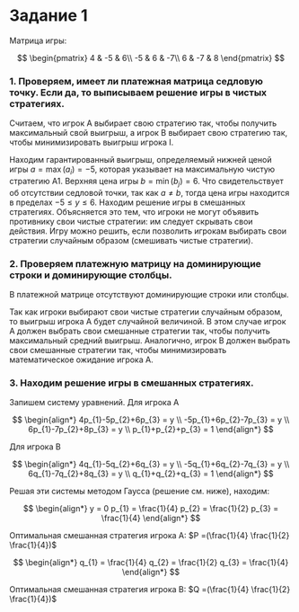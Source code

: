 # Задание 1
Матрица игры:

$$
\begin{pmatrix}
4 & -5 & 6\\
-5 & 6 & -7\\
6 & -7 & 8
\end{pmatrix}
$$

### 1. Проверяем, имеет ли платежная матрица седловую точку. Если да, то выписываем решение игры в чистых стратегиях.
Считаем, что игрок A выбирает свою стратегию так, чтобы получить максимальный свой выигрыш, а игрок B выбирает свою стратегию так, чтобы минимизировать выигрыш игрока I.

Находим гарантированный выигрыш, определяемый нижней ценой игры $a = \max(a_{i}) = -5$, которая указывает на максимальную чистую стратегию A1.
Верхняя цена игры $b = \min(b_{j}) = 6$.
Что свидетельствует об отсутствии седловой точки, так как $a \neq b$, тогда цена игры находится в пределах $-5 \leq y \leq 6$. Находим решение игры в смешанных стратегиях. Объясняется это тем, что игроки не могут объявить противнику свои чистые стратегии: им следует скрывать свои действия. Игру можно решить, если позволить игрокам выбирать свои стратегии случайным образом (смешивать чистые стратегии).
### 2. Проверяем платежную матрицу на доминирующие строки и доминирующие столбцы.

В платежной матрице отсутствуют доминирующие строки или столбцы.

Так как игроки выбирают свои чистые стратегии случайным образом, то выигрыш игрока A будет случайной величиной. В этом случае игрок A должен выбрать свои смешанные стратегии так, чтобы получить максимальный средний выигрыш.
Аналогично, игрок B должен выбрать свои смешанные стратегии так, чтобы минимизировать математическое ожидание игрока A.
### 3. Находим решение игры в смешанных стратегиях.
Запишем систему уравнений.
Для игрока A

$$
\begin{align*}  
4p_{1}-5p_{2}+6p_{3} = y \\
-5p_{1}+6p_{2}-7p_{3} = y \\
6p_{1}-7p_{2}+8p_{3} = y \\
p_{1}+p_{2}+p_{3} = 1
\end{align*}  
$$

Для игрока B

$$
\begin{align*}  
4q_{1}-5q_{2}+6q_{3} = y \\
-5q_{1}+6q_{2}-7q_{3} = y \\
6q_{1}-7q_{2}+8q_{3} = y \\
q_{1}+q_{2}+q_{3} = 1
\end{align*}  
$$

Решая эти системы методом Гаусса (решение см. ниже), находим:

$$
\begin{align*}  
y = 0 
p_{1} = \frac{1}{4} 
p_{2} = \frac{1}{2} 
p_{3} = \frac{1}{4} 
\end{align*}  
$$

Оптимальная смешанная стратегия игрока A:  $P =(\frac{1}{4} \frac{1}{2} \frac{1}{4})$

$$
\begin{align*}  
q_{1} = \frac{1}{4} 
q_{2} = \frac{1}{2} 
q_{3} = \frac{1}{4} 
\end{align*}  
$$

Оптимальная смешанная стратегия игрока B: $Q =(\frac{1}{4} \frac{1}{2} \frac{1}{4})$
